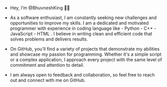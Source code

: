 - Hey, I’m @BhuvneshKing 🐱‍👤
- As a software enthusiast,
                            I am constantly seeking new challenges and opportunities to improve my skills.
                            I am a dedicated and motivated programmer with experience in coding language like 
                                                                                                              - Python
                                                                                                              - C++
                                                                                                              - JavaScript
                                                                                                              - HTML .
                            I believe in writing clean and efficient code that solves problems and delivers results.

- On GitHub, you'll find a variety of projects that demonstrate my abilities and showcase my passion for programming. Whether it's a simple script or a complex application, I approach every project with the same level of commitment and attention to detail.
- I am always open to feedback and collaboration, so feel free to reach out and connect with me on GitHub.
